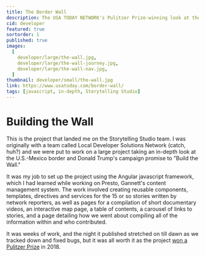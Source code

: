 ```yaml
---
title: The Border Wall
description: The USA TODAY NETWORK's Pulitzer Prize-winning look at the U.S.-Mexico border.
cid: developer
featured: true
sortorder: 1
published: true
images:
  [
    developer/large/the-wall.jpg,
    developer/large/the-wall-journey.jpg,
    developer/large/the-wall-nav.jpg,
  ]
thumbnail: developer/small/the-wall.jpg
link: https://www.usatoday.com/border-wall/
tags: [javascript, in-depth, Storytelling Studio]
---
```


<script>
  import ExternalLink from "../../../lib/components/ExternalLink.svelte";  
</script>

# Building the Wall

This is the project that landed me on the Storytelling Studio team. I was originally with a team called Local Developer Solutions Network (catch, huh?) and we were put to work on a large project taking an in-depth look at the U.S.-Mexico border and Donald Trump's campaign promise to "Build the Wall."

It was my job to set up the project using the Angular javascript framework, which I had learned while working on Presto, Gannett's content management system. The work involved creating reusable components, templates, directives and services for the 15 or so stories written by network reporters, as well as pages for a compilation of short documentary videos, an interactive map page, a table of contents, a carousel of links to stories, and a page detailing how we went about compiling all of the information within and who contributed.

It was weeks of work, and the night it published stretched on till dawn as we tracked down and fixed bugs, but it was all worth it as the project [won a Pulitzer Prize](https://www.azcentral.com/story/news/arizona-republic/2018/04/16/arizona-republic-and-usa-today-network-win-pulitzer-prize-border-wall-project/521740002/) in 2018.

<ExternalLink url={link} text="USA TODAY: The Wall" />
